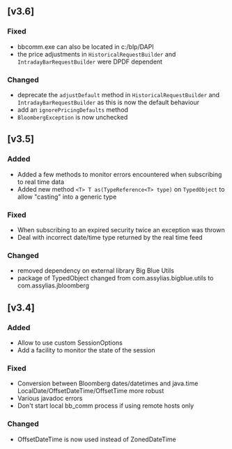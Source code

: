 ## [v3.6]

### Fixed

- bbcomm.exe can also be located in c:/blp/DAPI
- the price adjustments in `HistoricalRequestBuilder` and `IntradayBarRequestBuilder` were DPDF dependent

### Changed

- deprecate the `adjustDefault` method in `HistoricalRequestBuilder` and `IntradayBarRequestBuilder` as this is now the default behaviour
- add an `ignorePricingDefaults` method
- `BloombergException` is now unchecked

## [v3.5]

### Added

- Added a few methods to monitor errors encountered when subscribing to real time data
- Added new method `<T> T as(TypeReference<T> type)` on `TypedObject` to allow "casting" into a generic type

### Fixed

- When subscribing to an expired security twice an exception was thrown
- Deal with incorrect date/time type returned by the real time feed

### Changed

- removed dependency on external library Big Blue Utils
- package of TypedObject changed from com.assylias.bigblue.utils to com.assylias.jbloomberg

## [v3.4]

### Added

- Allow to use custom SessionOptions
- Add a facility to monitor the state of the session

### Fixed

- Conversion between Bloomberg dates/datetimes and java.time LocalDate/OffsetDateTime/OffsetTime more robust
- Various javadoc errors
- Don't start local bb_comm process if using remote hosts only

### Changed

- OffsetDateTime is now used instead of ZonedDateTime